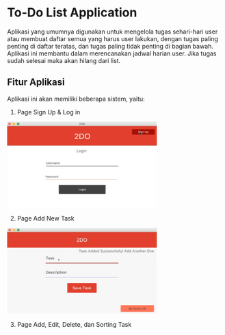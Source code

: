 # To-Do List Application

Aplikasi yang umumnya digunakan untuk mengelola tugas sehari-hari user atau membuat daftar semua yang harus user lakukan, dengan tugas paling penting di daftar teratas, dan tugas paling tidak penting di bagian bawah. Aplikasi ini membantu dalam merencanakan jadwal harian user. Jika tugas sudah selesai maka akan hilang dari list.

## Fitur Aplikasi
Aplikasi ini akan memiliki beberapa sistem, yaitu:
1. Page Sign Up & Log in
<img src="https://github.com/raflihadiana/java-project/blob/main/app-ui/Login%20Page.png" width="350" height="200" />

2. Page Add New Task
<img src="https://github.com/raflihadiana/java-project/blob/main/app-ui/Add%20Task.png" width="350" height="200" />

3. Page Add, Edit, Delete, dan Sorting Task
